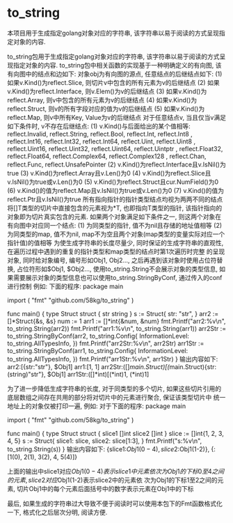 # to_string
本项目用于生成指定golang对象对应的字符串, 该字符串以易于阅读的方式呈现指定对象的内容.

to_string包用于生成指定golang对象对应的字符串, 该字符串以易于阅读的方式呈现指定对象的内容.
to_string包中相关函数的实现基于一种明确定义的有向图, 该有向图中的结点和边如下:
对象obj为有向图的源点, 任意结点的后继结点如下:
    (1) 如果v.Kind()为reflect.Slice, 则切片v中包含的所有元素为v的后继结点
    (2) 如果v.Kind()为reflect.Interface, 则v.Elem()为v的后继结点
    (3) 如果v.Kind()为reflect.Array, 则v中包含的所有元素为v的后继结点
    (4) 如果v.Kind()为reflect.Struct, 则v的所有字段对应的值为v的后继结点
    (5) 如果v.Kind()为reflect.Map, 则v中所有Key, Value为v的后继结点
对于任意结点v, 当且仅当v满足如下条件时, v不存在后继结点:
	   (1) v.Kind()与后面给出的某个值相等: reflect.Invalid, reflect.String, reflect.Bool, reflect.Int, reflect.Int8
	                                   , reflect.Int16, reflect.Int32, reflect.Int64, reflect.Uint, reflect.Uint8
	                                   , reflect.Uint16, reflect.Uint32, reflect.Uint64, reflect.Uintptr
	                                   , reflect.Float32, reflect.Float64, reflect.Complex64, reflect.Complex128
	                                   , reflect.Chan, reflect.Func, reflect.UnsafePointer
    (2) v.Kind()为reflect.Interface且v.IsNil()为true
    (3) v.Kind()为reflect.Array且v.Len()为0
	   (4) v.Kind()为reflect.Slice且v.IsNil()为true或v.Len()为0
	   (5) v.Kind()为reflect.Struct且cur.NumField()为0
	   (6) v.Kind()的值为reflect.Map且v.IsNil()为true或v.Len()为0
	   (7) v.Kind()的值为reflect.Ptr且v.IsNil()为true
所有指向指针的指针类型结点均视为两两不同的结点
将[]T类型的切片中直接包含的元素视为*T, 也即指向T类型的指针, 该指针指向的对象即为切片真实包含的元素.
如果两个对象满足如下条件之一, 则这两个对象在有向图中对应同一个结点:
    (1) 为同类型的指针, 值不为nil且存储的地址值相等
    (2) 为同类型的map, 值不为nil, map不为空且两个对象(map类型的变量实际对应一个指针值)的值相等
为使生成字符串的长度尽量少, 同时保证的生成字符串的直观性, 在遍历过程中遇到的重复的指针类型和map类型的结点时第1次遍历时完整
的呈现对象, 同时给对象编号, 编号形如Obj1, Obj2..., 之后再遇到该对象时使用占位符替换, 占位符形如$Obj1, $Obj2...,
	  使用to_string.String不会展示对象的类型信息, 如果需要展示对象的类型信息也可以使用to_string.StringByConf, 通过传入的conf进行控制
例如: 下面的程序:
package main

import (
	 "fmt"
	 "github.com/58kg/to_string"
)

func main() {
	 type Struct struct {
		 str string
	 }
	 s := Struct{
		 str: "str",
	 }
	 arr2 := []*Struct{&s, &s}
	 num := 1
	 arr1 := []*int{&num, &num}
	 fmt.Printf("arr2:%v\n", to_string.String(arr2))
	 fmt.Printf("arr1:%v\n", to_string.String(arr1))
	 arr2Str := to_string.StringByConf(arr2, to_string.Config{
		 InformationLevel: to_string.AllTypesInfo,
	 })
	 fmt.Printf("arr2Str:%v\n", arr2Str)
	 arr1Str := to_string.StringByConf(arr1, to_string.Config{
		 InformationLevel: to_string.AllTypesInfo,
	 })
	 fmt.Printf("arr1Str:%v\n", arr1Str)
}
输出内容如下:
arr2:[<Obj1>{str:"str"}, $Obj1]
arr1:[1, 1]
arr2Str:([]*main.Struct)[(*<Obj1>main.Struct){str:(string)"str"}, $Obj1]
arr1Str:([]*int)[(*int)1, (*int)1]

为了进一步降低生成字符串的长度, 对于同类型的多个切片, 如果这些切片引用的底层数组之间存在共用的部分将对切片中的元素进行聚合, 保证该类型切片中
统一地址上的对象仅被打印一遍, 例如: 对于下面的程序:
package main

import (
	 "fmt"
  "github.com/58kg/to_string"
)

func main() {
	 type Struct struct {
		 slice1 []int
		 slice2 []int
	 }
	 slice := []int{1, 2, 3, 4, 5}
	 s := Struct{
		 slice1: slice,
		 slice2: slice[1:3],
	 }
	 fmt.Printf("s:%v\n", to_string.String(s))
}
输出内容如下:
{slice1:$Obj1(0-4), slice2:$Obj1(1-2)}, {<Obj1>:[1(0), 2(1), 3(2), 4, 5(4)]}

上面的输出中slice1对应$Obj1(0-4)表示slice1中元素依次为Obj1的下标0至4之间的元素, slice2对应$Obj1(1-2)表示slice2中的元素依
次为Obj1的下标1至2之间的元素, 切片Obj1中的每个元素后面括号中的数字表示元素在Obj1中的下标

最后, 如果生成的字符串过大导致不便于阅读时可以使用本包下的Fmt函数格式化一下, 格式化之后层次分明, 阅读方便.
